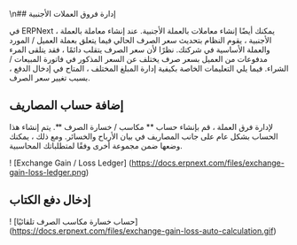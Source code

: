 \n## إدارة فروق العملات الأجنبية

في ERPNext ، يمكنك أيضًا إنشاء معاملات بالعملة الأجنبية. عند إنشاء معاملة بالعملة الأجنبية ، يقوم النظام بتحديث سعر الصرف الحالي فيما يتعلق بعملة العميل / المورد والعملة الأساسية في شركتك. نظرًا لأن سعر الصرف يتقلب دائمًا ، فقد يتلقى المرء مدفوعات من العميل بسعر صرف يختلف عن السعر المذكور في فاتورة المبيعات / الشراء. فيما يلي التعليمات الخاصة بكيفية إدارة المبلغ المختلف ، المتاح في إدخال الدفع ، بسبب تغيير سعر الصرف.

## إضافة حساب المصاريف

لإدارة فرق العملة ، قم بإنشاء حساب ** مكاسب / خسارة الصرف **. يتم إنشاء هذا الحساب بشكل عام على جانب المصاريف في بيان الأرباح والخسائر. ومع ذلك ، يمكنك وضعها ضمن مجموعة أخرى وفقًا لمتطلباتك المحاسبية.

! [Exchange Gain / Loss Ledger] (https://docs.erpnext.com/files/exchange-gain-loss-ledger.png)

## إدخال دفع الكتاب

! [حساب خسارة مكاسب الصرف تلقائيًا] (https://docs.erpnext.com/files/exchange-gain-loss-auto-calculation.gif)